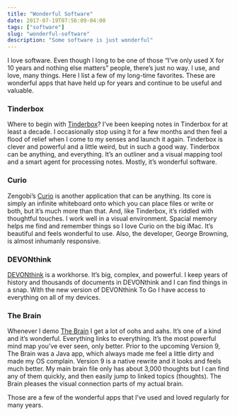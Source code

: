```yaml
---
title: "Wonderful Software"
date: 2017-07-19T07:56:09-04:00
tags: ["software"]
slug: "wonderful-software"
description: "Some software is just wonderful"
---
```



I love software. Even though I long to be one of those “I’ve only used X for 10 years and nothing else matters” people, there’s just no way. I use, and love, many things. Here I list a few of my long-time favorites. These are wonderful apps that have held up for years and continue to be useful and valuable.

### Tinderbox
Where to begin with [Tinderbox](http://eastgate.com/Tinderbox "Tinderbox")? I’ve been keeping notes in Tinderbox for at least a decade. I occasionally stop using it for a few months and then feel a flood of relief when I come to my senses and launch it again. Tinderbox is clever and powerful and a little weird, but in such a good way. Tinderbox can be anything, and everything. It’s an outliner and a visual mapping tool and a smart agent for processing notes. Mostly, it’s wonderful software.

### Curio
Zengobi’s [Curio](http://zengobi.com) is another application that can be anything. Its core is simply an infinite whiteboard onto which you can place files or write or both, but it’s much more than that. And, like Tinderbox, it’s riddled with thoughtful touches. I work well in a visual environment. Spacial memory helps me find and remember things so I love Curio on the big iMac. It’s beautiful and feels wonderful to use. Also, the developer, George Browning, is almost inhumanly responsive.

### DEVONthink
[DEVONthink](http://www.devontechnologies.com/products/devonthink/overview.html) is a workhorse. It’s big, complex, and powerful. I keep years of history and thousands of documents in DEVONthink and I can find things in a snap. With the new version of DEVONthink To Go I have access to everything on all of my devices. 

### The Brain
Whenever I demo [The Brain](http://thebrain.com/) I get a lot of oohs and aahs. It’s one of a kind and it’s wonderful. Everything links to everything. It’s the most powerful mind map you’ve ever seen, only better. Prior to the upcoming Version 9, The Brain was a Java app, which always made me feel a little dirty and made my OS complain. Version 9 is a native rewrite and it looks and feels much better. My main brain file only has about 3,000 thoughts but I can find any of them quickly, and then easily jump to linked topics (thoughts). The Brain pleases the visual connection parts of my actual brain.

Those are a few of the wonderful apps that I’ve used and loved regularly for many years.
